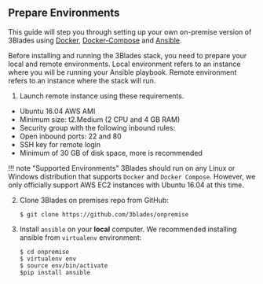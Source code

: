 ## Prepare Environments

This guide will step you through setting up your own on-premise version of 3Blades using [Docker](https://www.docker.com/), [Docker-Compose](https://docs.docker.com/compose/) and [Ansible](https://www.ansible.com/).

Before installing and running the 3Blades stack, you need to prepare your local and remote environments. Local environment refers to an instance where you will be running your Ansible playbook. Remote environment refers to an instance where the stack will run.

1. Launch remote instance using these requirements.

  * Ubuntu 16.04 AWS AMI
  * Minimum size: t2.Medium (2 CPU and 4 GB RAM)
  * Security group with the following inbound rules:
  * Open inbound ports: 22 and 80
  * SSH key for remote login
  * Minimum of 30 GB of disk space, more is recommended


!!! note "Supported Environments"
    3Blades should run on any Linux or Windows distribution that supports `Docker` and `Docker Compose`. However, we only officially support AWS EC2 instances with Ubuntu 16.04 at this time.


2. Clone 3Blades on premises repo from GitHub:

    `$ git clone https://github.com/3blades/onpremise`

3. Install `ansible` on your **local** computer. We recommended installing ansible from `virtualenv` environment:

    ```
    $ cd onpremise
    $ virtualenv env
    $ source env/bin/activate
    $pip install ansible
      ```
